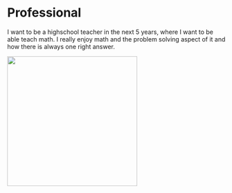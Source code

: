 # Professional 
I want to be a highschool teacher in the next 5 years, where I want to be able teach math. I really enjoy math and the problem solving aspect of it and how there is always one right answer. 

<img src ="https://www.schoolvoice.com/blog/wp-content/uploads/2021/08/How-to-be-more-productive-at-teaching-with-teacher-tools.jpg" height= "300x"/>